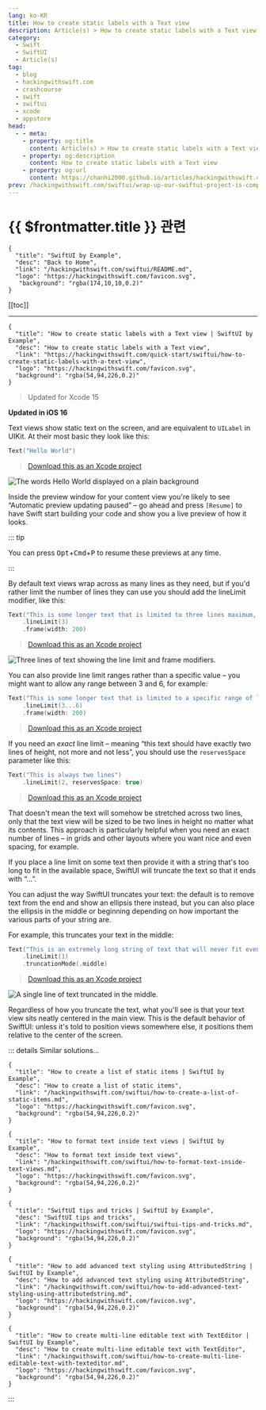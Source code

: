 ```yaml
---
lang: ko-KR
title: How to create static labels with a Text view
description: Article(s) > How to create static labels with a Text view
category:
  - Swift
  - SwiftUI
  - Article(s)
tag: 
  - blog
  - hackingwithswift.com
  - crashcourse
  - swift
  - swiftui
  - xcode
  - appstore
head:
  - - meta:
    - property: og:title
      content: Article(s) > How to create static labels with a Text view
    - property: og:description
      content: How to create static labels with a Text view
    - property: og:url
      content: https://chanhi2000.github.io/articles/hackingwithswift.com/swiftui/how-to-create-static-labels-with-a-text-view.html
prev: /hackingwithswift.com/swiftui/wrap-up-our-swiftui-project-is-complete.md
---
```


# {{ $frontmatter.title }} 관련

```component VPCard
{
  "title": "SwiftUI by Example",
  "desc": "Back to Home",
  "link": "/hackingwithswift.com/swiftui/README.md",
  "logo": "https://hackingwithswift.com/favicon.svg",
   "background": "rgba(174,10,10,0.2)"
}
```

[[toc]]

---

```component VPCard
{
  "title": "How to create static labels with a Text view | SwiftUI by Example",
  "desc": "How to create static labels with a Text view",
  "link": "https://hackingwithswift.com/quick-start/swiftui/how-to-create-static-labels-with-a-text-view",
  "logo": "https://hackingwithswift.com/favicon.svg",
  "background": "rgba(54,94,226,0.2)"
}
```

> Updated for Xcode 15

**Updated in iOS 16**

Text views show static text on the screen, and are equivalent to `UILabel` in UIKit. At their most basic they look like this:

```swift
Text("Hello World")
```

> [<FontIcon icon="fas fa-file-zipper"/>Download this as an Xcode project](https://hackingwithswift.com/files/projects/swiftui/how-to-create-static-labels-with-a-text-view-1.zip)

![The words Hello World displayed on a plain background](https://hackingwithswift.com/img/books/quick-start/swiftui/how-to-create-static-labels-with-a-text-view-1~dark.png)

Inside the preview window for your content view you're likely to see “Automatic preview updating paused” – go ahead and press <FontIcon icon="iconfont icon-select"/>`[Resume]` to have Swift start building your code and show you a live preview of how it looks.

::: tip

You can press <kbd>Opt</kbd>+<kbd>Cmd</kbd>+<kbd>P</kbd> to resume these previews at any time.

:::

By default text views wrap across as many lines as they need, but if you'd rather limit the number of lines they can use you should add the lineLimit modifier, like this:

```swift
Text("This is some longer text that is limited to three lines maximum, so anything more than that will cause the text to clip.")
    .lineLimit(3)
    .frame(width: 200)
```

> [<FontIcon icon="fas fa-file-zipper"/>Download this as an Xcode project](https://hackingwithswift.com/files/projects/swiftui/how-to-create-static-labels-with-a-text-view-2.zip)

![Three lines of text showing the line limit and frame modifiers.](https://hackingwithswift.com/img/books/quick-start/swiftui/how-to-create-static-labels-with-a-text-view-2~dark.png)

You can also provide line limit ranges rather than a specific value – you might want to allow any range between 3 and 6, for example:

```swift
Text("This is some longer text that is limited to a specific range of lines, so anything more than six lines will cause the text to clip.")
    .lineLimit(3...6)
    .frame(width: 200)
```

> [<FontIcon icon="fas fa-file-zipper"/>Download this as an Xcode project](https://hackingwithswift.com/files/projects/swiftui/how-to-create-static-labels-with-a-text-view-3.zip)

If you need an _exact_ line limit – meaning “this text should have exactly two lines of height, not more and not less”, you should use the `reservesSpace` parameter like this:

```swift
Text("This is always two lines")
    .lineLimit(2, reservesSpace: true)
```

> [<FontIcon icon="fas fa-file-zipper"/>Download this as an Xcode project](https://hackingwithswift.com/files/projects/swiftui/how-to-create-static-labels-with-a-text-view-3.zip)

That doesn't mean the text will somehow be stretched across two lines, only that the text view will be sized to be two lines in height no matter what its contents. This approach is particularly helpful when you need an exact number of lines – in grids and other layouts where you want nice and even spacing, for example.

If you place a line limit on some text then provide it with a string that's too long to fit in the available space, SwiftUI will truncate the text so that it ends with “...”.

You can adjust the way SwiftUI truncates your text: the default is to remove text from the end and show an ellipsis there instead, but you can also place the ellipsis in the middle or beginning depending on how important the various parts of your string are.

For example, this truncates your text in the middle:

```swift
Text("This is an extremely long string of text that will never fit even the widest of iOS devices even if the user has their Dynamic Type setting as small as is possible, so in theory it should definitely demonstrate truncationMode().")
    .lineLimit(1)
    .truncationMode(.middle)
```

> [<FontIcon icon="fas fa-file-zipper"/>Download this as an Xcode project](https://hackingwithswift.com/files/projects/swiftui/how-to-create-static-labels-with-a-text-view-4.zip)

![A single line of text truncated in the middle.](https://hackingwithswift.com/img/books/quick-start/swiftui/how-to-create-static-labels-with-a-text-view-3~dark.png)

Regardless of how you truncate the text, what you'll see is that your text view sits neatly centered in the main view. This is the default behavior of SwiftUI: unless it's told to position views somewhere else, it positions them relative to the center of the screen.

::: details Similar solutions…

```component VPCard
{
  "title": "How to create a list of static items | SwiftUI by Example",
  "desc": "How to create a list of static items",
  "link": "/hackingwithswift.com/swiftui/how-to-create-a-list-of-static-items.md",
  "logo": "https://hackingwithswift.com/favicon.svg",
  "background": "rgba(54,94,226,0.2)"
}
```

```component VPCard
{
  "title": "How to format text inside text views | SwiftUI by Example",
  "desc": "How to format text inside text views",
  "link": "/hackingwithswift.com/swiftui/how-to-format-text-inside-text-views.md",
  "logo": "https://hackingwithswift.com/favicon.svg",
  "background": "rgba(54,94,226,0.2)"
}
```

```component VPCard
{
  "title": "SwiftUI tips and tricks | SwiftUI by Example",
  "desc": "SwiftUI tips and tricks",
  "link": "/hackingwithswift.com/swiftui/swiftui-tips-and-tricks.md",
  "logo": "https://hackingwithswift.com/favicon.svg",
  "background": "rgba(54,94,226,0.2)"
}
```

```component VPCard
{
  "title": "How to add advanced text styling using AttributedString | SwiftUI by Example",
  "desc": "How to add advanced text styling using AttributedString",
  "link": "/hackingwithswift.com/swiftui/how-to-add-advanced-text-styling-using-attributedstring.md",
  "logo": "https://hackingwithswift.com/favicon.svg",
  "background": "rgba(54,94,226,0.2)"
}
```

```component VPCard
{
  "title": "How to create multi-line editable text with TextEditor | SwiftUI by Example",
  "desc": "How to create multi-line editable text with TextEditor",
  "link": "/hackingwithswift.com/swiftui/how-to-create-multi-line-editable-text-with-texteditor.md",
  "logo": "https://hackingwithswift.com/favicon.svg",
  "background": "rgba(54,94,226,0.2)"
}
```

:::

